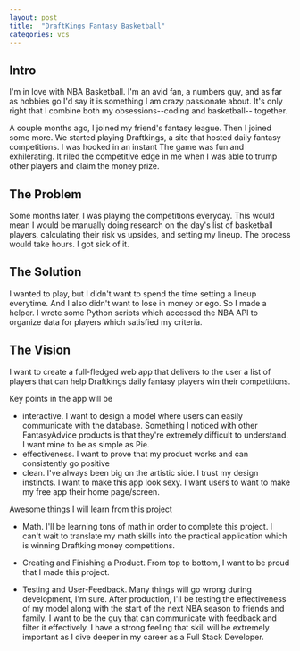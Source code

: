 ```yaml
---
layout: post
title:  "DraftKings Fantasy Basketball"
categories: vcs
---
```


Intro
------
I'm in love with NBA Basketball. I'm an avid fan, a numbers guy, and as far as hobbies go I'd say it is something I am crazy passionate about. It's only right that I combine both my obsessions--coding and basketball-- together.

A couple months ago, I joined my friend's fantasy league. Then I joined some more. We started playing Draftkings, a site that hosted daily fantasy competitions. I was hooked in an instant The game was fun and exhilerating. It riled the competitive edge in me when I was able to trump other players and claim the money prize.


The Problem
------

Some months later, I was playing the competitions everyday. This would mean I would be manually doing research on the day's list of basketball players, calculating their risk vs upsides, and setting my lineup. The process would take hours. I got sick of it.

The Solution
------

I wanted to play, but I didn't want to spend the time setting a lineup everytime. And I also didn't want to lose in money or ego. So I made a helper. I wrote some Python scripts which accessed the NBA API to organize data for players which satisfied my criteria. 

The Vision
------

I want to create a full-fledged web app that delivers to the user a list of players that can help Draftkings daily fantasy players win their competitions. 

Key points in the app will be

+ interactive. I want to design a model where users can easily communicate with the database. Something I noticed with other FantasyAdvice products is that they're extremely difficult to understand. I want mine to be as simple as Pie.
+ effectiveness. I want to prove that my product works and can consistently go positive
+ clean. I've always been big on the artistic side. I trust my design instincts. I want to make this app look sexy. I want users to want to make my free app their home page/screen.

Awesome things I will learn from this project

+ Math. I'll be learning tons of math in order to complete this project.  I can't wait to translate my math skills into the practical application which is winning Draftking money competitions.

+ Creating and Finishing a Product. From top to bottom, I want to be proud that I made this project.

+ Testing and User-Feedback. Many things will go wrong during development, I'm sure. After production, I'll be testing the effectiveness of my model along with the start of the next NBA season to friends and family. I want to be the guy that can communicate with feedback and filter it effectively. I have a strong feeling that skill will be extremely important as I dive deeper in my career as a Full Stack Developer.





